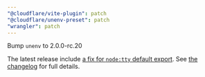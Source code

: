 ```yaml
---
"@cloudflare/vite-plugin": patch
"@cloudflare/unenv-preset": patch
"wrangler": patch
---
```


Bump `unenv` to 2.0.0-rc.20

The latest release include [a fix for `node:tty` default export](https://github.com/unjs/unenv/pull/513).
See [the changelog](https://github.com/unjs/unenv/releases/tag/v2.0.0-rc.20) for full details.
